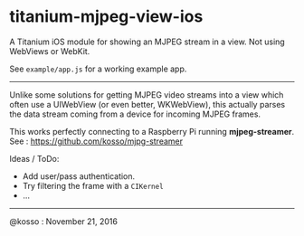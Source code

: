 # titanium-mjpeg-view-ios
A Titanium iOS module for showing an MJPEG stream in a view. Not using WebViews or WebKit.



See `example/app.js` for a working example app. 

----------------

Unlike some solutions for getting MJPEG video streams into a view which often use a UIWebView (or even better, WKWebView), this actually parses the data stream coming from a device for incoming MJPEG frames.



This works perfectly connecting to a Raspberry Pi running **mjpeg-streamer**. See : https://github.com/kosso/mjpg-streamer



Ideas / ToDo: 

- Add user/pass authentication.
- Try filtering the frame with a `CIKernel`
- … 


-----------

@kosso : November 21, 2016